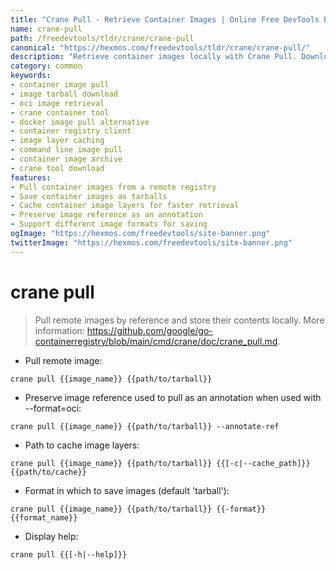 ```yaml
---
title: "Crane Pull - Retrieve Container Images | Online Free DevTools by Hexmos"
name: crane-pull
path: /freedevtools/tldr/crane/crane-pull
canonical: "https://hexmos.com/freedevtools/tldr/crane/crane-pull/"
description: "Retrieve container images locally with Crane Pull. Download and store container images by reference. Free online tool, no registration required."
category: common
keywords:
- container image pull
- image tarball download
- oci image retrieval
- crane container tool
- docker image pull alternative
- container registry client
- image layer caching
- command line image pull
- container image archive
- crane tool download
features:
- Pull container images from a remote registry
- Save container images as tarballs
- Cache container image layers for faster retrieval
- Preserve image reference as an annotation
- Support different image formats for saving
ogImage: "https://hexmos.com/freedevtools/site-banner.png"
twitterImage: "https://hexmos.com/freedevtools/site-banner.png"
---
```


# crane pull

> Pull remote images by reference and store their contents locally.
> More information: <https://github.com/google/go-containerregistry/blob/main/cmd/crane/doc/crane_pull.md>.

- Pull remote image:

`crane pull {{image_name}} {{path/to/tarball}}`

- Preserve image reference used to pull as an annotation when used with --format=oci:

`crane pull {{image_name}} {{path/to/tarball}} --annotate-ref`

- Path to cache image layers:

`crane pull {{image_name}} {{path/to/tarball}} {{[-c|--cache_path]}} {{path/to/cache}}`

- Format in which to save images (default 'tarball'):

`crane pull {{image_name}} {{path/to/tarball}} {{-format}} {{format_name}}`

- Display help:

`crane pull {{[-h|--help]}}`
